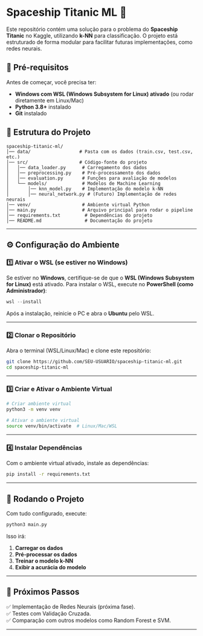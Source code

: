 # Spaceship Titanic ML 🚀

Este repositório contém uma solução para o problema do **Spaceship Titanic** no Kaggle, utilizando **k-NN** para classificação. O projeto está estruturado de forma modular para facilitar futuras implementações, como redes neurais.

## 📌 Pré-requisitos

Antes de começar, você precisa ter:

- **Windows com WSL (Windows Subsystem for Linux) ativado** (ou rodar diretamente em Linux/Mac)
- **Python 3.8+** instalado
- **Git** instalado

## 📂 Estrutura do Projeto

```
spaceship-titanic-ml/
│── data/                  # Pasta com os dados (train.csv, test.csv, etc.)
│── src/                   # Código-fonte do projeto
│   │── data_loader.py      # Carregamento dos dados
│   │── preprocessing.py    # Pré-processamento dos dados
│   │── evaluation.py       # Funções para avaliação de modelos
│   └── models/             # Modelos de Machine Learning
│       │── knn_model.py    # Implementação do modelo k-NN
│       │── neural_network.py # (Futuro) Implementação de redes neurais
│── venv/                   # Ambiente virtual Python
│── main.py                 # Arquivo principal para rodar o pipeline
│── requirements.txt         # Dependências do projeto
│── README.md                # Documentação do projeto
```

---

## ⚙️ **Configuração do Ambiente**

### 1️⃣ **Ativar o WSL (se estiver no Windows)**
Se estiver no **Windows**, certifique-se de que o **WSL (Windows Subsystem for Linux)** está ativado. Para instalar o WSL, execute no **PowerShell (como Administrador)**:

```powershell
wsl --install
```
Após a instalação, reinicie o PC e abra o **Ubuntu** pelo WSL.

---

### 2️⃣ **Clonar o Repositório**

Abra o terminal (WSL/Linux/Mac) e clone este repositório:

```bash
git clone https://github.com/SEU-USUARIO/spaceship-titanic-ml.git
cd spaceship-titanic-ml
```

---

### 3️⃣ **Criar e Ativar o Ambiente Virtual**

```bash
# Criar ambiente virtual
python3 -m venv venv

# Ativar o ambiente virtual
source venv/bin/activate  # Linux/Mac/WSL
```

---

### 4️⃣ **Instalar Dependências**

Com o ambiente virtual ativado, instale as dependências:

```bash
pip install -r requirements.txt
```

---

## 🚀 **Rodando o Projeto**

Com tudo configurado, execute:

```bash
python3 main.py
```

Isso irá:

1. **Carregar os dados**
2. **Pré-processar os dados**
3. **Treinar o modelo k-NN**
4. **Exibir a acurácia do modelo**

---


## 📜 **Próximos Passos**
✅ Implementação de Redes Neurais (próxima fase).  
✅ Testes com Validação Cruzada.  
✅ Comparação com outros modelos como Random Forest e SVM.

---

